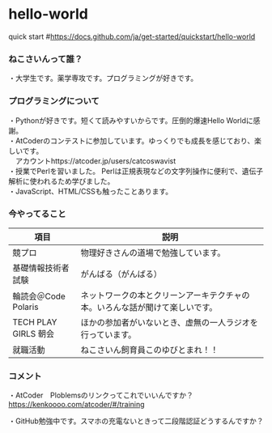 # hello-world
quick start #https://docs.github.com/ja/get-started/quickstart/hello-world

### ねこさいんって誰？
・大学生です。薬学専攻です。プログラミングが好きです。  

### プログラミングについて  
・Pythonが好きです。短くて読みやすいからです。圧倒的爆速Hello Worldに感謝。  
・AtCoderのコンテストに参加しています。ゆっくりでも成長を感じており、楽しいです。  
　アカウントhttps://atcoder.jp/users/catcoswavist    
・授業でPerlを習いました。 Perlは正規表現などの文字列操作に便利で、遺伝子解析に使われるため学びました。   
・JavaScript、HTML/CSSも触ったことあります。
  
  
### 今やってること  
| 項目 | 説明 |
| ---- | ---- |
| 競プロ | 物理好きさんの道場で勉強しています。 |
| 基礎情報技術者試験 | がんばる（がんばる） |
| 輪読会＠Code Polaris | ネットワークの本とクリーンアーキテクチャの本。いろんな話が聞けて楽しいです。 |
| TECH PLAY GIRLS 朝会 | ほかの参加者がいないとき、虚無の一人ラジオを行っています。 |
| 就職活動 | ねこさいん飼育員このゆびとまれ！！ |  

### コメント  
・AtCoder　Ploblemsのリンクってこれでいいんですか？
https://kenkoooo.com/atcoder/#/training  

・GitHub勉強中です。スマホの充電ないときって二段階認証どうするんですか？  
